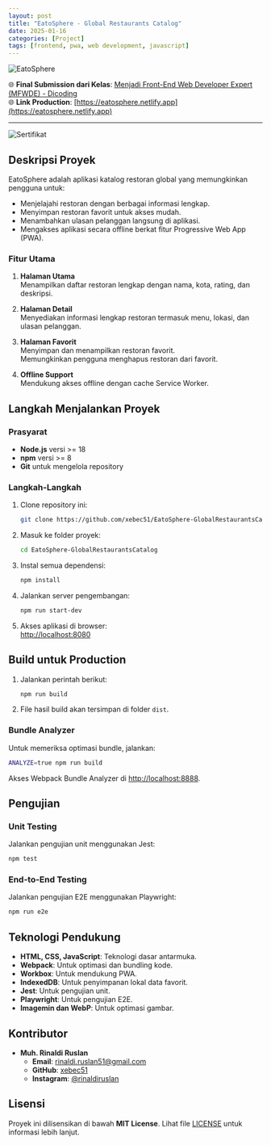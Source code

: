 ```yaml
---
layout: post
title: "EatoSphere - Global Restaurants Catalog"
date: 2025-01-16
categories: [Project]
tags: [frontend, pwa, web development, javascript]
---
```


![EatoSphere](https://pbs.twimg.com/media/Gh3TDjVbEAAnBKV?format=jpg&name=4096x4096)

🌐 **Final Submission dari Kelas**: [Menjadi Front-End Web Developer Expert (MFWDE) - Dicoding](https://www.dicoding.com/academies/219)  
🌐 **Link Production**: [https://eatosphere.netlify.app](https://eatosphere.netlify.app)

---

![Sertifikat](https://pbs.twimg.com/media/Gh3TFXZbUAAZYwe?format=jpg&name=4096x4096)

## Deskripsi Proyek
EatoSphere adalah aplikasi katalog restoran global yang memungkinkan pengguna untuk:
- Menjelajahi restoran dengan berbagai informasi lengkap.
- Menyimpan restoran favorit untuk akses mudah.
- Menambahkan ulasan pelanggan langsung di aplikasi.
- Mengakses aplikasi secara offline berkat fitur Progressive Web App (PWA).

### Fitur Utama
1. **Halaman Utama**  
   Menampilkan daftar restoran lengkap dengan nama, kota, rating, dan deskripsi.

2. **Halaman Detail**  
   Menyediakan informasi lengkap restoran termasuk menu, lokasi, dan ulasan pelanggan.

3. **Halaman Favorit**  
   Menyimpan dan menampilkan restoran favorit.  
   Memungkinkan pengguna menghapus restoran dari favorit.

4. **Offline Support**  
   Mendukung akses offline dengan cache Service Worker.

## Langkah Menjalankan Proyek

### Prasyarat
- **Node.js** versi >= 18  
- **npm** versi >= 8  
- **Git** untuk mengelola repository

### Langkah-Langkah
1. Clone repository ini:  
   ```bash
   git clone https://github.com/xebec51/EatoSphere-GlobalRestaurantsCatalog.git
   ```  
2. Masuk ke folder proyek:  
   ```bash
   cd EatoSphere-GlobalRestaurantsCatalog
   ```  
3. Instal semua dependensi:  
   ```bash
   npm install
   ```  
4. Jalankan server pengembangan:  
   ```bash
   npm run start-dev
   ```  
5. Akses aplikasi di browser:  
   [http://localhost:8080](http://localhost:8080)

## Build untuk Production
1. Jalankan perintah berikut:  
   ```bash
   npm run build
   ```  
2. File hasil build akan tersimpan di folder `dist`.

### Bundle Analyzer
Untuk memeriksa optimasi bundle, jalankan:
```bash
ANALYZE=true npm run build
```
Akses Webpack Bundle Analyzer di [http://localhost:8888](http://localhost:8888).

## Pengujian
### Unit Testing
Jalankan pengujian unit menggunakan Jest:  
```bash
npm test
```

### End-to-End Testing
Jalankan pengujian E2E menggunakan Playwright:  
```bash
npm run e2e
```

## Teknologi Pendukung
- **HTML, CSS, JavaScript**: Teknologi dasar antarmuka.
- **Webpack**: Untuk optimasi dan bundling kode.
- **Workbox**: Untuk mendukung PWA.
- **IndexedDB**: Untuk penyimpanan lokal data favorit.
- **Jest**: Untuk pengujian unit.
- **Playwright**: Untuk pengujian E2E.
- **Imagemin dan WebP**: Untuk optimasi gambar.

## Kontributor
- **Muh. Rinaldi Ruslan**
  - **Email**: [rinaldi.ruslan51@gmail.com](mailto:rinaldi.ruslan51@gmail.com)
  - **GitHub**: [xebec51](https://github.com/xebec51)
  - **Instagram**: [@rinaldiruslan](https://www.instagram.com/rinaldiruslan/)

## Lisensi
Proyek ini dilisensikan di bawah **MIT License**. Lihat file [LICENSE](https://raw.githubusercontent.com/xebec51/EatoSphere-GlobalRestaurantsCatalog/refs/heads/main/LICENSE) untuk informasi lebih lanjut.
```
